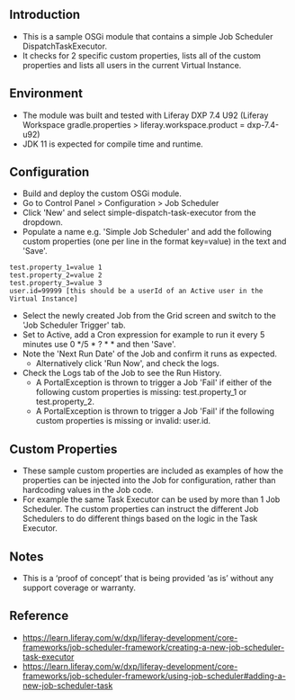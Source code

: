 ## Introduction ##
- This is a sample OSGi module that contains a simple Job Scheduler DispatchTaskExecutor.
- It checks for 2 specific custom properties, lists all of the custom properties and lists all users in the current Virtual Instance.

## Environment ##
- The module was built and tested with Liferay DXP 7.4 U92 (Liferay Workspace gradle.properties > liferay.workspace.product = dxp-7.4-u92)
- JDK 11 is expected for compile time and runtime.

## Configuration ##
- Build and deploy the custom OSGi module.
- Go to Control Panel > Configuration > Job Scheduler
- Click 'New' and select simple-dispatch-task-executor from the dropdown.
- Populate a name e.g. 'Simple Job Scheduler' and add the following custom properties (one per line in the format key=value) in the text and 'Save'.
```
test.property_1=value 1
test.property_2=value 2
test.property_3=value 3
user.id=99999 [this should be a userId of an Active user in the Virtual Instance]
```
- Select the newly created Job from the Grid screen and switch to the 'Job Scheduler Trigger' tab.
- Set to Active, add a Cron expression for example to run it every 5 minutes use 0 */5 * ? * * and then 'Save'.
- Note the 'Next Run Date' of the Job and confirm it runs as expected.
  - Alternatively click 'Run Now', and check the logs.
- Check the Logs tab of the Job to see the Run History.
  - A PortalException is thrown to trigger a Job 'Fail' if either of the following custom properties is missing: test.property_1 or test.property_2.
  - A PortalException is thrown to trigger a Job 'Fail' if the following custom properties is missing or invalid: user.id.
 
## Custom Properties ##
- These sample custom properties are included as examples of how the properties can be injected into the Job for configuration, rather than hardcoding values in the Job code.
- For example the same Task Executor can be used by more than 1 Job Scheduler. The custom properties can instruct the different Job Schedulers to do different things based on the logic in the Task Executor.

## Notes ##
- This is a ‘proof of concept’ that is being provided ‘as is’ without any support coverage or warranty.

## Reference ##
- https://learn.liferay.com/w/dxp/liferay-development/core-frameworks/job-scheduler-framework/creating-a-new-job-scheduler-task-executor
- https://learn.liferay.com/w/dxp/liferay-development/core-frameworks/job-scheduler-framework/using-job-scheduler#adding-a-new-job-scheduler-task
